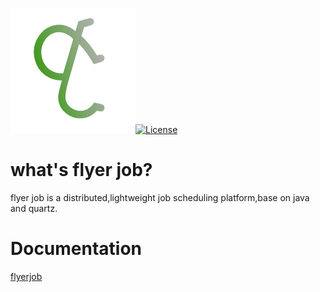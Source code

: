 
![logo](/docs/imgs/logo.png)[![License](https://img.shields.io/github/license/vancefantasy/flyer-job.svg)](https://github.com/vancefantasy/flyer-job/blob/master/LICENSE)

# what's flyer job?

flyer job is a distributed,lightweight job scheduling platform,base on java and quartz.

# Documentation

[flyerjob](https://vancefantasy.github.io/flyer-job)
